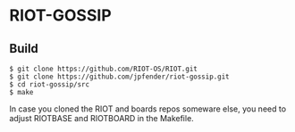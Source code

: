 RIOT-GOSSIP
===========

Build
-----
    $ git clone https://github.com/RIOT-OS/RIOT.git
    $ git clone https://github.com/jpfender/riot-gossip.git
    $ cd riot-gossip/src
    $ make

In case you cloned the RIOT and boards repos someware else, you need to adjust RIOTBASE and RIOTBOARD in the Makefile.


